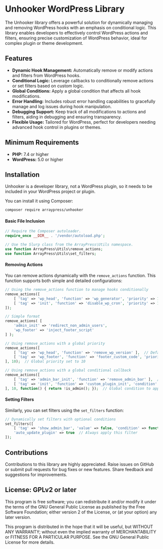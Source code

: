 # Unhooker WordPress Library

The Unhooker library offers a powerful solution for dynamically managing and removing WordPress hooks with an emphasis on conditional logic. This library enables developers to effectively control WordPress actions and filters, ensuring precise customization of WordPress behavior, ideal for complex plugin or theme development.

## Features ##

* **Dynamic Hook Management:** Automatically remove or modify actions and filters from WordPress hooks.
* **Conditional Logic:** Leverage callbacks to conditionally remove actions or set filters based on custom logic.
* **Global Conditions:** Apply a global condition that affects all hook modifications.
* **Error Handling:** Includes robust error handling capabilities to gracefully manage and log issues during hook manipulation.
* **Debugging Support:** Keep track of all modifications to actions and filters, aiding in debugging and ensuring transparency.
* **Flexible Usage:** Tailored for WordPress, perfect for developers needing advanced hook control in plugins or themes.

## Minimum Requirements ##

* **PHP:** 7.4 or higher
* **WordPress:** 5.0 or higher

## Installation ##

Unhooker is a developer library, not a WordPress plugin, so it needs to be included in your WordPress project or plugin.

You can install it using Composer:

```bash
composer require arraypress/unhooker
```

#### Basic File Inclusion

```php
// Require the Composer autoloader.
require_once __DIR__ . '/vendor/autoload.php';

// Use the Slurp class from the ArrayPress\Utils namespace.
use function ArrayPress\Utils\remove_actions;
use function ArrayPress\Utils\set_filters;
```

#### Removing Actions

You can remove actions dynamically with the `remove_actions` function. This function supports both simple and detailed configurations:

```php
// Using the remove_actions function to manage hooks conditionally
remove_actions([
    [ 'tag' => 'wp_head', 'function' => 'wp_generator', 'priority' => 10 ],
    [ 'tag' => 'init', 'function' => 'disable_wp_cron', 'priority' => 10, 'condition' => function() { return defined('DISABLE_WP_CRON'); } ]
]);

// Simple format
remove_actions( [
    'admin_init' => 'redirect_non_admin_users',
    'wp_footer' => 'inject_footer_script'
] );

// Using remove_actions with a global priority
remove_actions([
    [ 'tag' => 'wp_head', 'function' => 'remove_wp_version' ],  // Default global priority applied
    [ 'tag' => 'wp_footer', 'function' => 'footer_custom_code', 'priority' => 5 ]  // Specific priority overriding the global
], 10);  // Global priority set to 10

// Using remove_actions with a global conditional callback
remove_actions([
    [ 'tag' => 'admin_bar_init', 'function' => 'remove_admin_bar' ],  // Global condition applied
    [ 'tag' => 'init', 'function' => 'custom_plugin_init', 'condition' => function() { return current_user_can('manage_options'); } ]  // Specific local condition
], 10, function() { return !is_admin(); });  // Global condition to apply only on the frontend
```

#### Setting Filters

Similarly, you can set filters using the `set_filters` function:

```php
// Dynamically set filters with optional conditions
set_filters([
    [ 'tag' => 'show_admin_bar', 'value' => false, 'condition' => function() { return !current_user_can('edit_posts'); } ],
    'auto_update_plugin' => true  // Always apply this filter
]);
```

## Contributions

Contributions to this library are highly appreciated. Raise issues on GitHub or submit pull requests for bug
fixes or new features. Share feedback and suggestions for improvements.

## License: GPLv2 or later

This program is free software; you can redistribute it and/or modify it under the terms of the GNU General Public
License as published by the Free Software Foundation; either version 2 of the License, or (at your option) any later
version.

This program is distributed in the hope that it will be useful, but WITHOUT ANY WARRANTY; without even the implied
warranty of MERCHANTABILITY or FITNESS FOR A PARTICULAR PURPOSE. See the GNU General Public License for more details.
